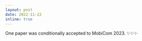 ```yaml
---
layout: post
date: 2022-11-22
inline: true
---
```


One paper was conditionally accepted to MobiCom 2023. :sparkles::sparkles::sparkles: